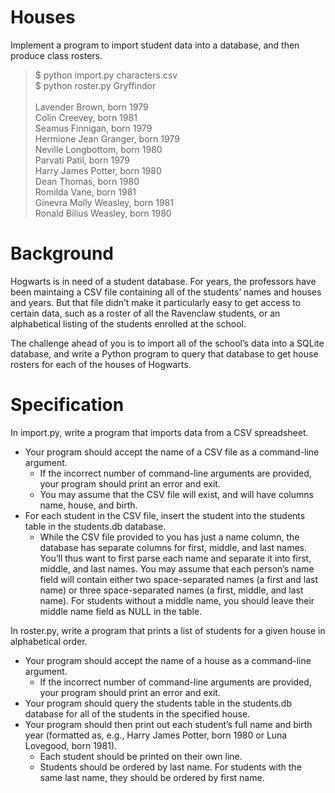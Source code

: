 # Houses

Implement a program to import student data into a database, and then produce class rosters.

> $ python import.py characters.csv</br>
> $ python roster.py Gryffindor</br>
> </br>
> Lavender Brown, born 1979</br>
> Colin Creevey, born 1981</br>
> Seamus Finnigan, born 1979</br>
> Hermione Jean Granger, born 1979</br>
> Neville Longbottom, born 1980</br>
> Parvati Patil, born 1979</br>
> Harry James Potter, born 1980</br>
> Dean Thomas, born 1980</br>
> Romilda Vane, born 1981</br>
> Ginevra Molly Weasley, born 1981</br>
> Ronald Bilius Weasley, born 1980</br>

# Background
Hogwarts is in need of a student database. For years, the professors have been maintaing a CSV file containing all of the students’ names and houses and years. But that file didn’t make it particularly easy to get access to certain data, such as a roster of all the Ravenclaw students, or an alphabetical listing of the students enrolled at the school.

The challenge ahead of you is to import all of the school’s data into a SQLite database, and write a Python program to query that database to get house rosters for each of the houses of Hogwarts.

# Specification
In import.py, write a program that imports data from a CSV spreadsheet.

* Your program should accept the name of a CSV file as a command-line argument.
  * If the incorrect number of command-line arguments are provided, your program should print an error and exit.
  * You may assume that the CSV file will exist, and will have columns name, house, and birth.
* For each student in the CSV file, insert the student into the students table in the students.db database.
  * While the CSV file provided to you has just a name column, the database has separate columns for first, middle, and last names. You’ll thus want to first parse each name and separate it into first, middle, and last names. You may assume that each person’s name field will contain either two space-separated names (a first and last name) or three space-separated names (a first, middle, and last name). For students without a middle name, you should leave their middle name field as NULL in the table.

In roster.py, write a program that prints a list of students for a given house in alphabetical order.

* Your program should accept the name of a house as a command-line argument.
  * If the incorrect number of command-line arguments are provided, your program should print an error and exit.
* Your program should query the students table in the students.db database for all of the students in the specified house.
* Your program should then print out each student’s full name and birth year (formatted as, e.g., Harry James Potter, born 1980 or Luna Lovegood, born 1981).
  * Each student should be printed on their own line.
  * Students should be ordered by last name. For students with the same last name, they should be ordered by first name.
